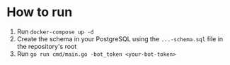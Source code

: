 # How to run
1. Run `docker-compose up -d`
2. Create the schema in your PostgreSQL using the `...-schema.sql` file in the repository's root
3. Run `go run cmd/main.go -bot_token <your-bot-token>`
